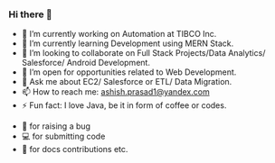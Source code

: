 ### Hi there 👋

- 🔭 I’m currently working on Automation at TIBCO Inc.
- 🌱 I’m currently learning Development using MERN Stack.
- 👯 I’m looking to collaborate on Full Stack Projects/Data Analytics/ Salesforce/ Android Development.
- 🤔 I’m open for opportunities related to Web Development.
- 💬 Ask me about EC2/ Salesforce or ETL/ Data Migration.
- 📫 How to reach me: ashish.prasad1@yandex.com
- ⚡ Fun fact: I love Java, be it in form of coffee or codes.

* 🐛 for raising a bug
* 💻 for submitting code
* 📖 for docs contributions etc.
